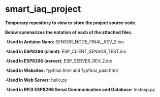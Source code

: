 # smart_iaq_project

**Temporary repository to view or store the project source code.** 

**Below summarizes the notation of each of the attached files.** 

-**Used in Arduino Nano:** SENSOR_NODE_FINAL_REV_2.ino

-**Used in ESP8266 (client):**
ESP_CLIENT_SENSOR_TEST.ino

-**Used in ESP8266 (server):**
ESP_SERVER_REV_2.ino

-**Used in Websites:**
fypfinal.html and
fypfinal_past.html

-**Used in Web Server:**
hello.py

-**Used in RPi3 ESP8266 Serial Communication and Database:**
testesp.py

